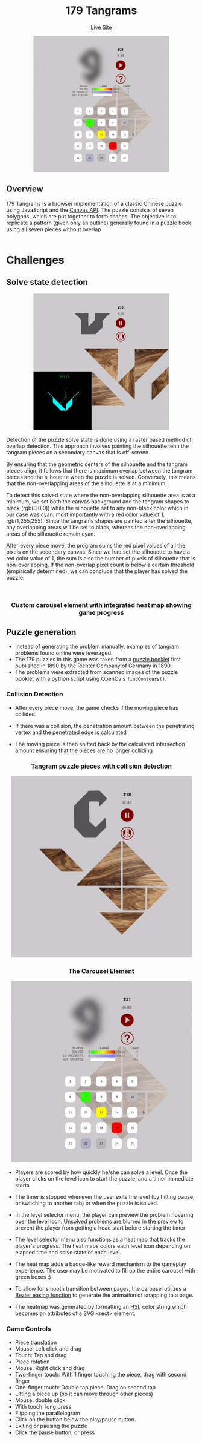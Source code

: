 <h1 align="center">179 Tangrams</h1>
 
<div align="center" >
 <a href="https://twpride.github.io/tangram/">
 Live Site
 </a>
</div>

<p align="center">
 <img width="360" height="auto" src="https://raw.githubusercontent.com/twpride/tangram/master/demo/gameplay_opt.gif">
</p>


## Overview 
179 Tangrams is a browser implementation of a classic Chinese puzzle using JavaScript and the [Canvas API](https://developer.mozilla.org/en-US/docs/Web/API/Canvas_API). The puzzle consists of seven polygons, which are put together to form shapes. The objective is to replicate a pattern (given only an outline) generally found in a puzzle book using all seven pieces without overlap 
<br/>
<br/>


# Challenges
 
## Solve state detection


<p align="center">
 <img width="360" height="auto" src="https://raw.githubusercontent.com/twpride/tangram/master/demo/sil_opt.gif">
</p>
 
Detection of the puzzle solve state is done using a raster based method of overlap detection. This approach involves painting the silhouette tehn the tangram pieces on a secondary canvas that is off-screen.

By ensuring that the geometric centers of the silhouette and the tangram pieces align, it follows that there is maximum overlap between the tangram pieces and the silhouette when the puzzle is solved. Conversely, this means that the non-overlapping areas of the silhouette is at a minimum.
 
To detect this solved state where the non-overlapping silhouette area is at a minimum, we set both the canvas background and the tangram shapes to black (rgb(0,0,0)) while the silhouette set to any non-black color which in our case was cyan, most importantly with a red color value of 1, rgb(1,255,255). Since the tangrams shapes are painted after the silhouette, any overlapping areas will be set to black, whereas the non-overlapping areas of the silhouette remain cyan.
 
After every piece move, the program sums the red pixel values of all the pixels on the secondary canvas. Since we had set the silhouette to have a red color value of 1, the sum is also the number of pixels of silhouette that is non-overlapping. If the non-overlap pixel count is below a certain threshold (empirically determined), we can conclude that the player has solved the puzzle. 
 
 

<br/>



<h3 align="center">
  Custom carousel element with integrated heat map showing game progress
</h3>


 

 
 
## Puzzle generation
- Instead of generating the problem manually, examples of tangram problems found online were leveraged.
- The 179 puzzles in this game was taken from a [puzzle booklet](https://web.archive.org/web/20200203050759/https://www.cs.brandeis.edu/~storer/JimPuzzles/ZPAGES/zzzRichter08-AnchorPuzzle.html) first published in 1890 by the Richter Company of Germany in 1890.
- The problems were extracted from scanned images of the puzzle booklet with a python script using OpenCv's `findContours()`.
 
 
### Collision Detection
- After every piece move, the game checks if the moving piece has collided.
 
- If there was a collision, the penetration amount between the penetrating vertex and the penetrated edge is calculated
 
- The moving piece is then shifted back by the calculated intersection amount ensuring that the pieces are no longer colliding
 
<h3 align="center">
  Tangram puzzle pieces with collision detection
</h3>
<p align="center">
 <img width="480" height="auto" src="https://raw.githubusercontent.com/twpride/tangram/master/demo/collision_opt.gif">
</p>



 

<h3 align="center">
  The Carousel Element
</h3>
<p align="center">
 <img width="480" height="auto" src="https://raw.githubusercontent.com/twpride/tangram/master/demo/slider_opt.gif">
</p>

- Players are scored by how quickly he/she can solve a level. Once the player clicks on the level icon to start the puzzle, and a timer immediate starts
- The timer is stopped whenever the user exits the level (by hitting pause, or switching to another tab) or when the puzzle is solved.
- In the level selector menu, the player can preview the problem hovering over the level icon. Unsolved problems are blurred in the preview to prevent the player from getting a head start before starting the timer
- The level selector menu also functions as a heat map that tracks the player's progress. The heat maps colors each level icon depending on elapsed time and solve state of each level.
- The heat map adds a badge-like reward mechanism to the gameplay experience. The user may be motivated to fill up the entire carousel with green boxes :)


- To allow for smooth transition between pages, the carousel utilizes a [Bezier easing function](https://github.com/gre/bezier-easing) to generate the animation of snapping to a page.
 
- The heatmap was generated by formatting an [HSL](https://developer.mozilla.org/en-US/docs/Web/CSS/color_value#hsl_colors) color string which becomes an attributes of a SVG [&lt;rect&gt;](https://developer.mozilla.org/en-US/docs/Web/SVG/Element/rect) element.
 

 
 
### Game Controls
- Piece translation
 - Mouse: Left click and drag
 - Touch: Tap and drag
- Piece rotation
 - Mouse: Right click and drag
 - Two-finger touch: With 1 finger touching the piece, drag with second finger
 - One-finger touch: Double tap piece. Drag on second tap
- Lifting a piece up (so it can move through other pieces)
 - Mouse: double click
 - With touch: long press
- Flipping the parallelogram
 - Click on the button below the play/pause button.
- Exiting or pausing the puzzle
 - Click the pause button, or press <Escape>
 
 
 
 







